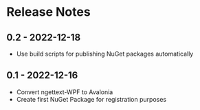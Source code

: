 # Release Notes

## 0.2 - 2022-12-18
- Use build scripts for publishing NuGet packages automatically

## 0.1 - 2022-12-16
- Convert ngettext-WPF to Avalonia
- Create first NuGet Package for registration purposes
